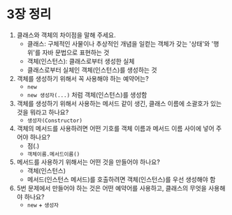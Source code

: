 # 3장 정리

1. 클래스와 객체의 차이점을 말해 주세요.
    - 클래스: 구체적인 사물이나 추상적인 개념을 일컫는 객체가 갖는 '상태'와 '행위'를 자바 문법으로 표현하는 것 
    - 객체(인스턴스): 클래스로부터 생성한 실체
    - 클래스로부터 실체인 객체(인스턴스)를 생성하는 것
2. 객체를 생성하기 위해서 꼭 사용해야 하는 예약어는?
    - `new`
    - `new 생성자(...)` 처럼 객체(인스턴스)를 생성함
3. 객체를 생성하기 위해서 사용하는 메서드 같이 생긴, 클래스 이름에 소괄호가 있는 것을 뭐라고 하나요?
    - `생성자(Constructor)`
4. 객체의 메서드를 사용하려면 어떤 기호를 객체 이름과 메서드 이름 사이에 넣어 주어야 하나요?
    - 점(.)
    - `객체이름.메서드이름()`
5. 메서드를 사용하기 위해서는 어떤 것을 만들어야 하나요?
    - 객체(인스턴스)
    - 메서드(인스턴스 메서드)를 호출하려면 객체(인스턴스)를 우선 생성해야 함 
6. 5번 문제에서 만들어야 하는 것은 어떤 예약어를 사용하고, 클래스의 무엇을 사용해야 하나요?
    - `new` + `생성자`